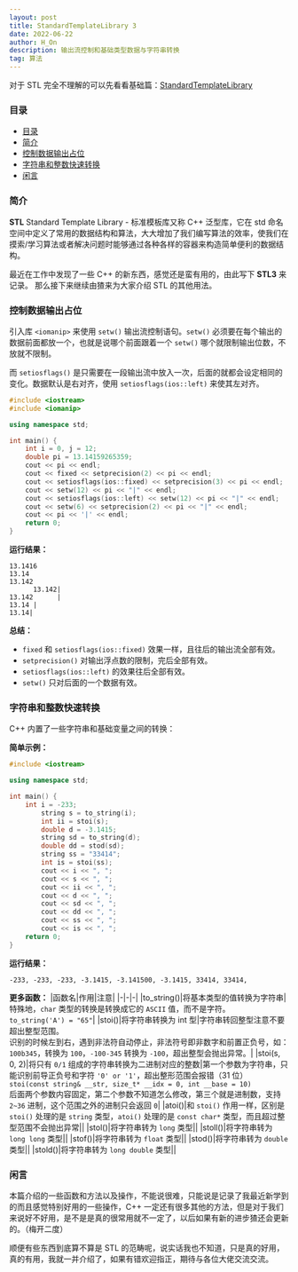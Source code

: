 ```yaml
---
layout: post
title: StandardTemplateLibrary 3
date: 2022-06-22
author: H_On
description: 输出流控制和基础类型数据与字符串转换
tag: 算法
---
```


对于 STL 完全不理解的可以先看看基础篇：[StandardTemplateLibrary](https://hybrogen.github.io/2020/01/STL1/)

### 目录
- [目录](#目录)
- [简介](#简介)
- [控制数据输出占位](#控制数据输出占位)
- [字符串和整数快速转换](#字符串和整数快速转换)
- [闲言](#闲言)

### 简介
**STL** Standard Template Library - 标准模板库又称 C++ 泛型库，它在 std 命名空间中定义了常用的数据结构和算法，大大增加了我们编写算法的效率，使我们在摸索/学习算法或者解决问题时能够通过各种各样的容器来构造简单便利的数据结构。

最近在工作中发现了一些 C++ 的新东西，感觉还是蛮有用的，由此写下 **STL3** 来记录。
那么接下来继续由猹来为大家介绍 STL 的其他用法。

### 控制数据输出占位
引入库 `<iomanip>` 来使用 `setw()` 输出流控制语句。`setw()` 必须要在每个输出的数据前面都放一个，也就是说哪个前面跟着一个 `setw()` 哪个就限制输出位数，不放就不限制。

而 `setiosflags()` 是只需要在一段输出流中放入一次，后面的就都会设定相同的变化。数据默认是右对齐，使用 `setiosflags(ios::left)` 来使其左对齐。

```c++
#include <iostream>
#include <iomanip>

using namespace std;

int main() {
    int i = 0, j = 12;
    double pi = 13.14159265359;
    cout << pi << endl;
    cout << fixed << setprecision(2) << pi << endl;
    cout << setiosflags(ios::fixed) << setprecision(3) << pi << endl;
    cout << setw(12) << pi << "|" << endl;
    cout << setiosflags(ios::left) << setw(12) << pi << "|" << endl;
    cout << setw(6) << setprecision(2) << pi << "|" << endl;
    cout << pi << '|' << endl;
    return 0;
}
```

**运行结果：**
```
13.1416
13.14
13.142
      13.142|
13.142      |
13.14 |
13.14|
```

**总结：**
- `fixed` 和 `setiosflags(ios::fixed)` 效果一样，且往后的输出流全部有效。
- `setprecision()` 对输出浮点数的限制，完后全部有效。
- `setiosflags(ios::left)` 的效果往后全部有效。
- `setw()` 只对后面的一个数据有效。

### 字符串和整数快速转换
C++ 内置了一些字符串和基础变量之间的转换：

**简单示例：**
```cpp
#include <iostream>

using namespace std;

int main() {
    int i = -233;
        string s = to_string(i);
        int ii = stoi(s);
        double d = -3.1415;
        string sd = to_string(d);
        double dd = stod(sd);
        string ss = "33414";
        int is = stoi(ss);
        cout << i << ", ";
        cout << s << ", ";
        cout << ii << ", ";
        cout << d << ", ";
        cout << sd << ", ";
        cout << dd << ", ";
        cout << ss << ", ";
        cout << is << ", ";
    return 0;
}
```

**运行结果：**
```
-233, -233, -233, -3.1415, -3.141500, -3.1415, 33414, 33414,
```

**更多函数：**
|函数名|作用|注意|
|-|-|-|
|to_string()|将基本类型的值转换为字符串|特殊地，`char` 类型的转换是转换成它的 `ASCII` 值，而不是字符。<br>`to_string('A') = "65"`|
|stoi()|将字符串转换为 int 型|字符串转回整型注意不要超出整型范围。<br>识别的时候左到右，遇到非法符自动停止，非法符号即非数字和前置正负号，如：`100b345`，转换为 `100`，`-100-345` 转换为 `-100`，超出整型会抛出异常。|
|stoi(s, 0, 2)|将只有 `0/1` 组成的字符串转换为二进制对应的整数|第一个参数为字符串，只能识别前导正负号和字符 `'0' or '1'`，超出整形范围会报错（31 位）<br>`stoi(const string& __str, size_t* __idx = 0, int __base = 10)`<br>后面两个参数内容固定，第二个参数不知道怎么修改，第三个就是进制数，支持 `2~36` 进制，这个范围之外的进制只会返回 `0`|
|atoi()|和 `stoi()` 作用一样，区别是 `stoi()` 处理的是 `string` 类型，`atoi()` 处理的是 `const char*` 类型，而且超过整型范围不会抛出异常||
|stol()|将字符串转为 `long` 类型||
|stoll()|将字符串转为 `long long` 类型||
|stof()|将字符串转为 `float` 类型||
|stod()|将字符串转为 `double` 类型||
|stold()|将字符串转为 `long double` 类型||

### 闲言
本篇介绍的一些函数和方法以及操作，不能说很难，只能说是记录了我最近新学到的而且感觉特别好用的一些操作，C++ 一定还有很多其他的方法，但是对于我们来说好不好用，是不是是真的很常用就不一定了，以后如果有新的进步猹还会更新的。（梅开二度）

顺便有些东西到底算不算是 STL 的范畴呢，说实话我也不知道，只是真的好用，真的有用，我就一并介绍了，如果有错欢迎指正，期待与各位大佬交流交流。

